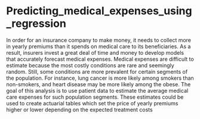 # Predicting_medical_expenses_using_regression
In order for an insurance company to make money, it needs to collect more in yearly premiums than it spends on medical care to its beneficiaries. As a result, insurers invest a great deal of time and money to develop models that accurately forecast medical expenses.
Medical expenses are difficult to estimate because the most costly conditions are
rare and seemingly random. Still, some conditions are more prevalent for certain
segments of the population. For instance, lung cancer is more likely among smokers
than non-smokers, and heart disease may be more likely among the obese.
The goal of this analysis is to use patient data to estimate the average medical care
expenses for such population segments. These estimates could be used to create
actuarial tables which set the price of yearly premiums higher or lower depending
on the expected treatment costs
